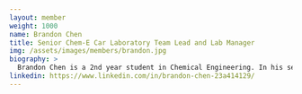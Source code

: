 ```yaml
---
layout: member
weight: 1000
name: Brandon Chen
title: Senior Chem-E Car Laboratory Team Lead and Lab Manager
img: /assets/images/members/brandon.jpg
biography: >
  Brandon Chen is a 2nd year student in Chemical Engineering. In his second year on the Chem-E Car team, Brandon is leading the  Senior Laboratory team in designing a new timing mechanism using safer, more economical chemicals. Brandon is also an active member of the Algae team, where he focuses on extraction of chemicals from algae. When he's not working in the lab, Brandon is trying to predict the weather. 
linkedin: https://www.linkedin.com/in/brandon-chen-23a414129/
---
```

